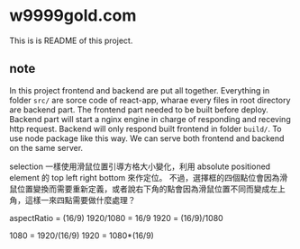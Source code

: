 # w9999gold.com

This is is README of this project.

## note

In this project frontend and backend are put all together.
Everything in folder `src/` are sorce code of react-app, wharae every files in root directory are backend part.
The frontend part needed to be built before deploy.
Backend part will start a nginx engine in charge of responding and receving http request.
Backend will only respond built frontend in folder `build/`.
To use node package like this way. 
We can serve both frontend and backend on the same server.


selection 
一樣使用滑鼠位置引導方格大小變化，利用 absolute positioned element 的 top left right bottom 來作定位。
不過，選擇框的四個點位會因為滑鼠位置變換而需要重新定義，或者說右下角的點會因為滑鼠位置不同而變成左上角，這樣一來四點需要做什麼處理？

aspectRatio = (16/9)
1920/1080 = 16/9
1920 = (16/9)/1080

1080 = 1920/(16/9)
1920 = 1080*(16/9)